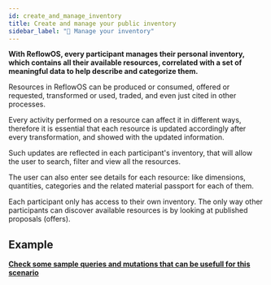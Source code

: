 ```yaml
---
id: create_and_manage_inventory
title: Create and manage your public inventory
sidebar_label: "💼 Manage your inventory"
---
```


<section className="reflow__doc">
  <div className="hero__img" style={{backgroundImage: "url('../img/inventory.jpg')"}}></div>

**With ReflowOS, every participant manages their personal inventory, which contains all their available resources, correlated with a set of meaningful data to help describe and categorize them.**

Resources in ReflowOS can be produced or consumed, offered or requested, transformed or used, traded, and even just cited in other processes.

Every activity performed on a resource can affect it in different ways, therefore it is essential that each resource is updated accordingly after every transformation, and showed with the updated information.

Such updates are reflected in each participant's inventory, that will allow the user to search, filter and view all the resources.

The user can also enter see details for each resource: like dimensions, quantities, categories and the related material passport for each of them.

Each participant only has access to their own inventory. The only way other participants can discover available resources is by looking at published proposals (offers).


## Example

**[Check some sample queries and mutations that can be usefull for this scenario](/docs/api_tour#generate-a-material-passport)**


</section> 